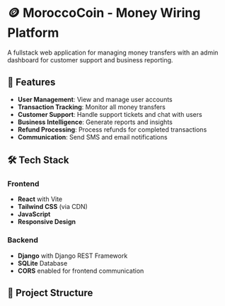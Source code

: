 # 🪙 MoroccoCoin - Money Wiring Platform

A fullstack web application for managing money transfers with an admin dashboard for customer support and business reporting.

## 🚀 Features

- **User Management**: View and manage user accounts
- **Transaction Tracking**: Monitor all money transfers
- **Customer Support**: Handle support tickets and chat with users
- **Business Intelligence**: Generate reports and insights
- **Refund Processing**: Process refunds for completed transactions
- **Communication**: Send SMS and email notifications

## 🛠 Tech Stack

### Frontend
- **React** with Vite
- **Tailwind CSS** (via CDN)
- **JavaScript**
- **Responsive Design**

### Backend
- **Django** with Django REST Framework
- **SQLite** Database
- **CORS** enabled for frontend communication

## 📁 Project Structure
